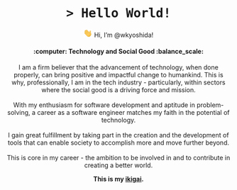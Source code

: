 <div align="center">
  <h1>
    <samp>&gt; Hello World!</samp>
  </h1>

  <p>
    <img src="./assets/hi.gif" width="20"/>
    Hi, I’m @wkyoshida!
  </p>
</div>

<h4 align="center">
  :computer: Technology and Social Good :balance_scale:
</h4>

<p align="center">
I am a firm believer that the advancement of technology, when done properly, can bring positive and impactful change to humankind. This is why, professionally, I am in the tech industry - particularly, within sectors where the social good is a driving force and mission.
<br><br>
With my enthusiasm for software development and aptitude in problem-solving, a career as a software engineer matches my faith in the potential of technology.
<br><br>
I gain great fulfillment by taking part in the creation and the development of tools that can enable society to accomplish more and move further beyond.
<br><br>
This is core in my career - the ambition to be involved in and to contribute in creating a better world.
</p>

<p align="center">
  <b>
    This is my <a target="_blank" href="https://en.wikipedia.org/wiki/Ikigai">ikigai</a>.
  </b>
</p>
